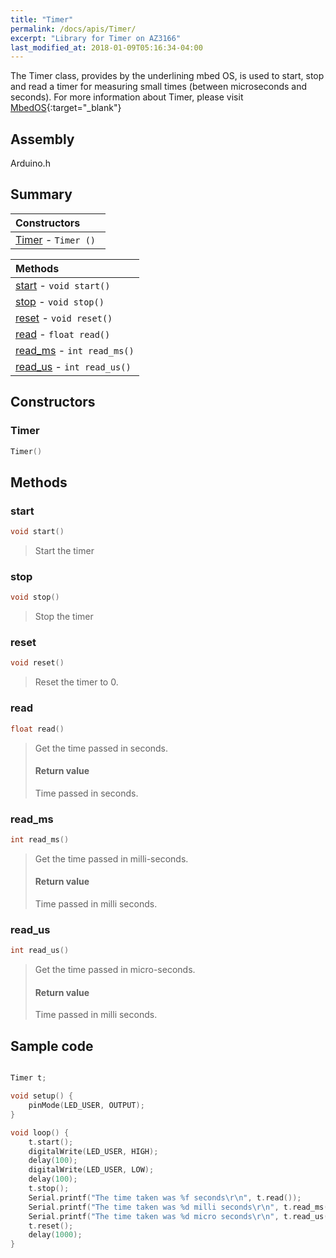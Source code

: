 ```yaml
---
title: "Timer"
permalink: /docs/apis/Timer/
excerpt: "Library for Timer on AZ3166"
last_modified_at: 2018-01-09T05:16:34-04:00
---
```


The Timer class, provides by the underlining mbed OS, is used to start, stop and read a timer for measuring small times (between microseconds and seconds).
For more information about Timer, please visit [MbedOS](https://os.mbed.com/docs/v5.6/reference/timer.html){:target="_blank"}

## Assembly

Arduino.h

## Summary


| Constructors |
| :----------- |
| [Timer](#Timer) - `Timer () ` |

| Methods |
| :------ |
| [start](#start) - `void start()` |
| [stop](#stop) - `void stop()` |
| [reset](#reset) - `void reset()` |
| [read](#read) - `float read()` |
| [read_ms](#read_ms) - `int read_ms()` |
| [read_us](#read_us) - `int read_us()` |

## Constructors

### Timer

```cpp
Timer() 
```


## Methods

### start

```cpp
void start()
```

> Start the timer 
>

### stop

```cpp
void stop()
```

> Stop the timer 
>

### reset

```cpp
void reset()
```

> Reset the timer to 0. 
>


### read

```cpp
float read()
```

> Get the time passed in seconds.
> 
> 
> #### Return value
> 
>  Time passed in seconds.

### read_ms

```cpp
int read_ms()
```

> Get the time passed in milli-seconds.
> 
> 
> #### Return value
> 
>  Time passed in milli seconds.

### read_us

```cpp
int read_us()
```

> Get the time passed in micro-seconds.
> 
> 
> #### Return value
> 
>  Time passed in milli seconds.


## Sample code

```cpp

Timer t;

void setup() {
    pinMode(LED_USER, OUTPUT);
}

void loop() {
    t.start();
    digitalWrite(LED_USER, HIGH);       
    delay(100); 
    digitalWrite(LED_USER, LOW); 
    delay(100); 
    t.stop();
    Serial.printf("The time taken was %f seconds\r\n", t.read());
    Serial.printf("The time taken was %d milli seconds\r\n", t.read_ms());
    Serial.printf("The time taken was %d micro seconds\r\n", t.read_us());
    t.reset();
    delay(1000);
}

```


